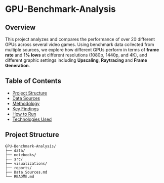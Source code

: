 # GPU-Benchmark-Analysis

## Overview
This project analyzes and compares the performance of over 20 different GPUs across several video games. 
Using benchmark data collected from multiple sources, we explore how different GPUs perform in terms of **frame rate** and **1% lows** 
at different resolutions (1080p, 1440p, and 4K), and different graphic settings including **Upscaling**, **Raytracing** and **Frame Generation**.

## Table of Contents
- [Project Structure](#project-structure)
- [Data Sources](Data_Sources.md) 
- [Methodology](#methodology)
- [Key Findings](#key-findings)
- [How to Run](#how-to-run)
- [Technologies Used](#technologies-used)

## Project Structure
```plaintext
GPU-Benchmark-Analysis/
├── data/
├── notebooks/
├── src/
├── visualizations/
├── reports/
├── Data_Sources.md
└── README.md
